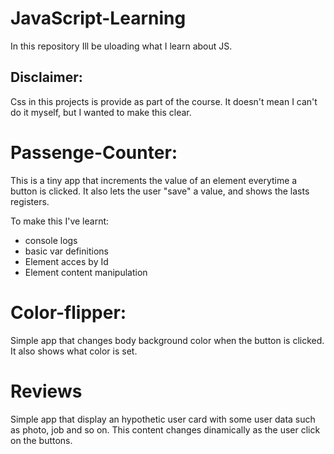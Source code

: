 # JavaScript-Learning

In this repository Ill be uloading what I learn about JS.

## Disclaimer:

Css in this projects is provide as part of the course. It doesn't mean I can't do it myself, but I wanted to make this clear.

# Passenge-Counter:

This is a tiny app that increments the value of an element everytime a button is clicked. It also lets the user "save" a value, and shows the lasts registers.

To make this I've learnt:

- console logs
- basic var definitions
- Element acces by Id
- Element content manipulation

# Color-flipper:

Simple app that changes body background color when the button is clicked. It also shows what color is set.

# Reviews

Simple app that display an hypothetic user card with some user data such as photo, job and so on.
This content changes dinamically as the user click on the buttons.
